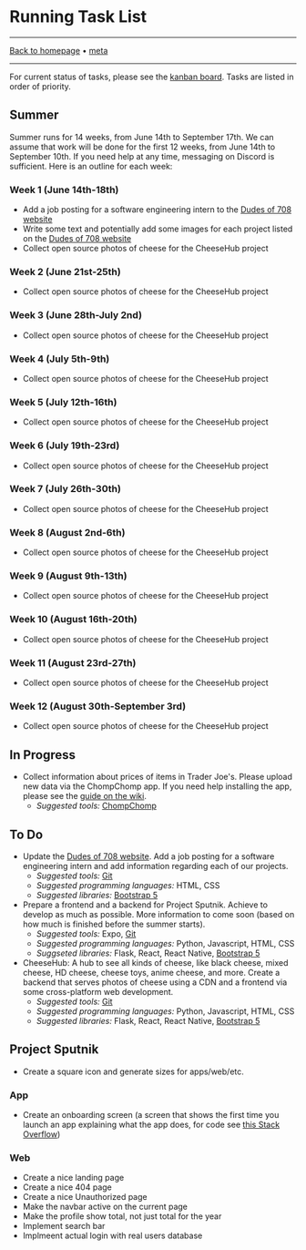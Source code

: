 # Running Task List

-----

[Back to homepage](../..) • [meta](..)

-----

For current status of tasks, please see the [kanban board](https://github.com/orgs/dudesof708/projects/3). Tasks are listed in order of priority.

## Summer

Summer runs for 14 weeks, from June 14th to September 17th. We can assume that work will be done for the first 12 weeks, from June 14th to September 10th. If you need help at any time, messaging on Discord is sufficient. Here is an outline for each week:

### Week 1 (June 14th-18th)

* Add a job posting for a software engineering intern to the [Dudes of 708 website](https://dudesof708.com)
* Write some text and potentially add some images for each project listed on the [Dudes of 708 website](https://dudesof708.com)
* Collect open source photos of cheese for the CheeseHub project

### Week 2 (June 21st-25th)

* Collect open source photos of cheese for the CheeseHub project

### Week 3 (June 28th-July 2nd)

* Collect open source photos of cheese for the CheeseHub project

### Week 4 (July 5th-9th)

* Collect open source photos of cheese for the CheeseHub project

### Week 5 (July 12th-16th)

* Collect open source photos of cheese for the CheeseHub project

### Week 6 (July 19th-23rd)

* Collect open source photos of cheese for the CheeseHub project

### Week 7 (July 26th-30th)

* Collect open source photos of cheese for the CheeseHub project

### Week 8 (August 2nd-6th)

* Collect open source photos of cheese for the CheeseHub project

### Week 9 (August 9th-13th)

* Collect open source photos of cheese for the CheeseHub project

### Week 10 (August 16th-20th)

* Collect open source photos of cheese for the CheeseHub project

### Week 11 (August 23rd-27th)

* Collect open source photos of cheese for the CheeseHub project

### Week 12 (August 30th-September 3rd)

* Collect open source photos of cheese for the CheeseHub project

## In Progress

* Collect information about prices of items in Trader Joe's. Please upload new data via the ChompChomp app. If you need help installing the app, please see the [guide on the wiki](../../software/chompchomp/).
  * *Suggested tools:* [ChompChomp](../../software/chompchomp/)

## To Do

* Update the [Dudes of 708 website](https://dudesof708.com). Add a job posting for a software engineering intern and add information regarding each of our projects.
  * *Suggested tools:* [Git](../../software/git/)
  * *Suggested programming languages:* HTML, CSS
  * *Suggested libraries:* [Bootstrap 5](https://getbootstrap.com/)
* Prepare a frontend and a backend for Project Sputnik. Achieve to develop as much as possible. More information to come soon (based on how much is finished before the summer starts).
  * *Suggested tools:* Expo, [Git](../../software/git/)
  * *Suggested programming languages:* Python, Javascript, HTML, CSS
  * *Suggseted libraries:* Flask, React, React Native, [Bootstrap 5](https://getbootstrap.com/)
* CheeseHub: A hub to see all kinds of cheese, like black cheese, mixed cheese, HD cheese, cheese toys, anime cheese, and more. Create a backend that serves photos of cheese using a CDN and a frontend via some cross-platform web development.
  * *Suggested tools:* [Git](../../software/git/)
  * *Suggested programming languages:* Python, Javascript, HTML, CSS
  * *Suggested libraries:* Flask, React, React Native, [Bootstrap 5](https://getbootstrap.com/)

## Project Sputnik

* Create a square icon and generate sizes for apps/web/etc.

### App

* Create an onboarding screen (a screen that shows the first time you launch an app explaining what the app does, for code see [this Stack Overflow](https://stackoverflow.com/questions/40715266/how-to-detect-first-launch-in-react-native))

### Web

* Create a nice landing page
* Create a nice 404 page
* Create a nice Unauthorized page
* Make the navbar active on the current page
* Make the profile show total, not just total for the year
* Implement search bar
* Implmeent actual login with real users database
